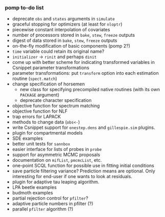 ### pomp to-do list

- deprecate `obs` and `states` arguments in `simulate`
- graceful stopping for optimizers (at least for `nloptr`)
- piecewise constant interpolation of covariates
- number of processors stored in `bake`, `stew`, `freeze` outputs
- digest of data stored in `bake`, `stew`, `freeze` outputs
- on-the-fly modification of basic components (pomp 2?)
- `time` variable could retain its original name?
- `initializer` -> `rinit` and perhaps `dinit`
- come up with better scheme for indicating transformed variables in Csnippet parameter transformations
- parameter transformations: put `transform` option into each estimation routine (`spect.match`)
- change specification of horsemen
	- new class for specifying precompiled native routines (with its own `PACKAGE` argument)
	- deprecate character specification
- objective function for spectrum matching
- objective function for NLF
- trap errors for LAPACK
- methods to change data (`obs<-`)
- write Csnippet support for `onestep.dens` and `gillespie.sim` plugins.
- plugin for compartmental models
- SDE examples
- better unit tests for `sannbox`
- easier interface for lists of probes in `probe`
- support for asymmetric MCMC proposals
- documentation on `mifList`, `pmcmcList`, etc.
- one-point SCQL function for possible use in fitting initial conditions
- save particle filtering variance?
    Prediction means are optional.
	Only interesting for end-user if one wants to look at residuals.
- plugin for adaptive tau leaping algorithm.
- LPA beetle examples
- budmoth examples
- partial rejection control for `pfilter`?
- adaptive particle numbers in pfilter (?)
- parallel `pfilter` algorithm (?)
